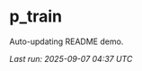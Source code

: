 # p_train

Auto-updating README demo.

<!--START_SECTION:status-->
_Last run: 2025-09-07 04:37 UTC_
<!--END_SECTION:status-->













































































































































































































































































































































































